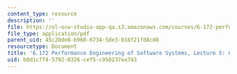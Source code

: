 ```yaml
---
content_type: resource
description: ''
file: https://ol-ocw-studio-app-qa.s3.amazonaws.com/courses/6-172-performance-engineering-of-software-systems-fall-2018/b0d1c7f457920326cef5c958237ea743_MIT6_172F18_lec5.pdf
file_type: application/pdf
parent_uid: 45c20de8-b960-6734-5de3-018f21fd8cd8
resourcetype: Document
title: '6.172 Performance Engineering of Software Systems, Lecture 5: C to Assembly'
uid: b0d1c7f4-5792-0326-cef5-c958237ea743
---
```

